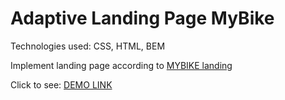 # Adaptive Landing Page MyBike

Technologies used: CSS, HTML, BEM

Implement landing page according to [MYBIKE landing](https://www.figma.com/file/Ic3SlZjkATYaS7uTifZAIk/BIKE?node-id=0%3A1)

Click to see: [DEMO LINK](https://vasylzinchenko.github.io/layout_miami/) 
